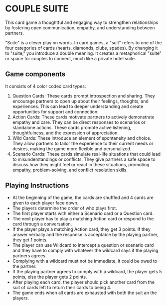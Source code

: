 # COUPLE SUITE

This card game a thoughtful and engaging way to strengthen relationships by fostering open communication, empathy, and understanding between partners.

"Suite" is a clever play on words. In card games, a "suit" refers to one of the four categories of cards (hearts, diamonds, clubs, spades). By changing it to "suite," you introduce a double meaning. It creates a metaphorical "suite" or space for couples to connect, much like a private hotel suite.

## Game components

It consists of 4 color coded card types:

1. Question Cards: These cards prompt introspection and sharing. They encourage partners to open up about their feelings, thoughts, and experiences. This can lead to deeper understanding and create opportunities for support and connection.
2. Action Cards: These cards motivate partners to actively demonstrate empathy and care. They can be direct responses to scenarios or standalone actions. These cards promote active listening, thoughtfulness, and the expression of appreciation.
3. Wild Cards: These introduce an element of spontaneity and choice. They allow partners to tailor the experience to their current needs or desires, making the game more flexible and personalized.
4. Scenario Cards: These cards simulate real-life situations that could lead to misunderstandings or conflicts. They give partners a safe space to discuss how they might feel or react in these situations, promoting empathy, problem-solving, and conflict resolution skills.

## Playing Instructions

- At the beginning of the game, the cards are shuffled and 4 cards are given to each player face down.
- The players determine the order of who plays first.
- The first player starts with either a Scenario card or a Question card.
- The next player has to play a matching Action card or respond to the card through a conversation.
- If the player plays a matching Action card, they get 3 points. If they answer verbally and the response is acceptable by the playing partner, they get 1 points.
- The player can use Wildcard to intercept a question or scenario card and they have to comply with whatever the wildcard says if the playing partners agrees.
- Complying with a wildcard must not be immediate, it could be owed to the partner.
- If the playing partner agrees to comply with a wildcard, the player gets 5 points, else the player gets 2 points.
- After playing each card, the player should pick another card from the suit of cards left to return their cards to being 4.
- The game ends when all cards are exhausted with both the suit an the players.

